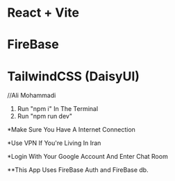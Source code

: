 # React + Vite

# FireBase

# TailwindCSS (DaisyUI)

//Ali Mohammadi

1) Run "npm i" In The Terminal
2) Run "npm run dev"

*Make Sure You Have A Internet Connection

*Use VPN If You're Living In Iran

*Login With Your Google Account And Enter Chat Room

**This App Uses FireBase Auth and FireBase db.
